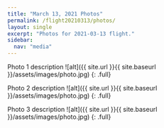```yaml
---
title: "March 13, 2021 Photos"
permalink: /flight20210313/photos/
layout: single
excerpt: "Photos for 2021-03-13 flight."
sidebar:
  nav: "media"
---
```


Photo 1 description
![alt]({{ site.url }}{{ site.baseurl }}/assets/images/photo.jpg)
{: .full}


Photo 2 description
![alt]({{ site.url }}{{ site.baseurl }}/assets/images/photo.jpg)
{: .full}

Photo 3 description
![alt]({{ site.url }}{{ site.baseurl }}/assets/images/photo.jpg)
{: .full}
